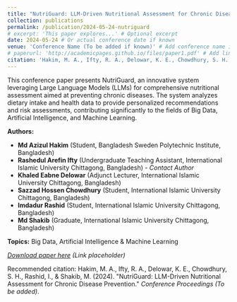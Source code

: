 ```yaml
---
title: "NutriGuard: LLM-Driven Nutritional Assessment for Chronic Disease Prevention"
collection: publications
permalink: /publication/2024-05-24-nutriguard
# excerpt: 'This paper explores...' # Optional excerpt
date: 2024-05-24 # Or actual conference date if known
venue: 'Conference Name (To be added if known)' # Add conference name if known
# paperurl: 'http://academicpages.github.io/files/paper1.pdf' # Add link if available
citation: 'Hakim, M. A., Ifty, R. A., Delowar, K. E., Chowdhury, S. H., Rashid, I., & Shakib, M. (2024). &quot;NutriGuard: LLM-Driven Nutritional Assessment for Chronic Disease Prevention.&quot; <i>Conference Proceedings (To be added)</i>.'
---
```


This conference paper presents NutriGuard, an innovative system leveraging Large Language Models (LLMs) for comprehensive nutritional assessment aimed at preventing chronic diseases. The system analyzes dietary intake and health data to provide personalized recommendations and risk assessments, contributing significantly to the fields of Big Data, Artificial Intelligence, and Machine Learning.

**Authors:**

*   **Md Azizul Hakim** (Student, Bangladesh Sweden Polytechnic Institute, Bangladesh)
*   **Rashedul Arefin Ifty** (Undergraduate Teaching Assistant, International Islamic University Chittagong, Bangladesh) - *Contact Author*
*   **Khaled Eabne Delowar** (Adjunct Lecturer, International Islamic University Chittagong, Bangladesh)
*   **Sazzad Hossen Chowdhury** (Student, International Islamic University Chittagong, Bangladesh)
*   **Imdadur Rashid** (Student, International Islamic University Chittagong, Bangladesh)
*   **Md Shakib** (Graduate, International Islamic University Chittagong, Bangladesh)

**Topics:** Big Data, Artificial Intelligence & Machine Learning

*[Download paper here](http://academicpages.github.io/files/paper1.pdf) (Link placeholder)*

Recommended citation: Hakim, M. A., Ifty, R. A., Delowar, K. E., Chowdhury, S. H., Rashid, I., & Shakib, M. (2024). "NutriGuard: LLM-Driven Nutritional Assessment for Chronic Disease Prevention." <i>Conference Proceedings (To be added)</i>.
